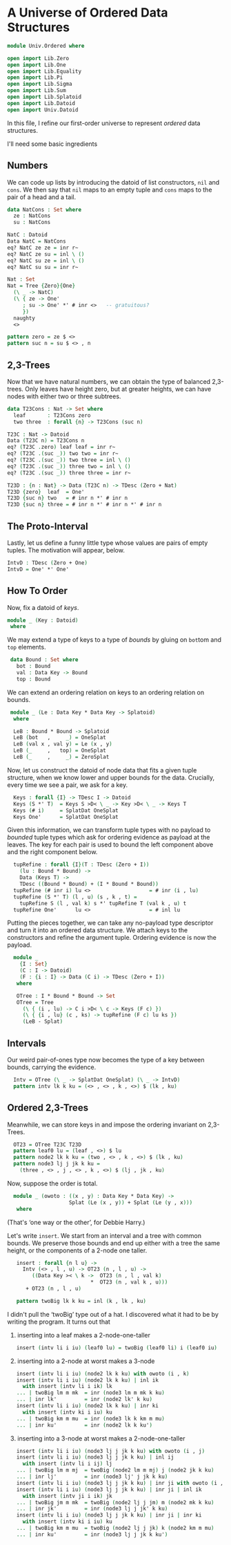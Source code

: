 # A Universe of Ordered Data Structures

```agda
module Univ.Ordered where

open import Lib.Zero
open import Lib.One
open import Lib.Equality
open import Lib.Pi
open import Lib.Sigma
open import Lib.Sum
open import Lib.Splatoid
open import Lib.Datoid
open import Univ.Datoid
```

In this file, I refine our first-order universe to represent
*ordered* data structures.

I'll need some basic ingredients

## Numbers

We can code up lists by introducing the datoid of list constructors,
`nil` and `cons`. We then say that `nil` maps to an empty tuple and
`cons` maps to the pair of a head and a tail.

```agda
data NatCons : Set where
  ze : NatCons
  su : NatCons

NatC : Datoid
Data NatC = NatCons
eq? NatC ze ze = inr r~
eq? NatC ze su = inl \ ()
eq? NatC su ze = inl \ ()
eq? NatC su su = inr r~

Nat : Set
Nat = Tree {Zero}{One}
  (\ _ -> NatC)
  (\ { ze -> One'
     ; su -> One' *' # inr <>   -- gratuitous?
     })
  naughty
  <>

pattern zero = ze $ <>
pattern suc n = su $ <> , n
```


## 2,3-Trees

Now that we have natural numbers, we can obtain the type of
balanced 2,3-trees. Only leaves have height zero, but at greater
heights, we can have nodes with either two or three subtrees.

```agda
data T23Cons : Nat -> Set where
  leaf       : T23Cons zero
  two three  : forall {n} -> T23Cons (suc n)

T23C : Nat -> Datoid
Data (T23C n) = T23Cons n
eq? (T23C .zero) leaf leaf = inr r~
eq? (T23C .(suc _)) two two = inr r~
eq? (T23C .(suc _)) two three = inl \ ()
eq? (T23C .(suc _)) three two = inl \ ()
eq? (T23C .(suc _)) three three = inr r~

T23D : {n : Nat} -> Data (T23C n) -> TDesc (Zero + Nat)
T23D {zero}  leaf  = One'
T23D {suc n} two   = # inr n *' # inr n
T23D {suc n} three = # inr n *' # inr n *' # inr n
```

## The Proto-Interval

Lastly, let us define a funny little type whose values are
pairs of empty tuples. The motivation will appear, below.

```agda
IntvD : TDesc (Zero + One)
IntvD = One' *' One'
```

## How To Order

Now, fix a datoid of *keys*.

```agda
module _ (Key : Datoid)
 where
```

We may extend a type of keys to a type of *bounds* by gluing
on `bot`tom and `top` elements.

```agda
 data Bound : Set where
   bot : Bound
   val : Data Key -> Bound
   top : Bound
```

We can extend an ordering relation on keys to an ordering
relation on bounds.

```agda
 module _ (Le : Data Key * Data Key -> Splatoid)
  where

  LeB : Bound * Bound -> Splatoid
  LeB (bot   ,     _) = OneSplat
  LeB (val x , val y) = Le (x , y)
  LeB (_     ,   top) = OneSplat
  LeB (_     ,     _) = ZeroSplat
```

Now, let us construct the datoid of node data that fits a
given tuple structure, when we know lower and upper bounds
for the data. Crucially, every time we see a pair, we ask for
a key.


```agda
  Keys : forall {I} -> TDesc I -> Datoid
  Keys (S *' T)  = Keys S >D< \ _ -> Key >D< \ _ -> Keys T
  Keys (# i)     = SplatDat OneSplat
  Keys One'      = SplatDat OneSplat
```

Given this information, we can transform tuple types with
no payload to *bounded* tuple types which ask for ordering evidence
as payload at the leaves. The key for each pair is used to
bound the left component above and the right component below.

```agda
  tupRefine : forall {I}(T : TDesc (Zero + I))
    (lu : Bound * Bound) ->
    Data (Keys T) ->
    TDesc ((Bound * Bound) + (I * Bound * Bound))
  tupRefine (# inr i) lu <>                   = # inr (i , lu)
  tupRefine (S *' T) (l , u) (s , k , t) =
    tupRefine S (l , val k) s *' tupRefine T (val k , u) t
  tupRefine One'      lu <>                   = # inl lu
```

Putting the pieces together, we can take any no-payload
type descriptor and turn it into an ordered data structure.
We attach keys to the constructors and refine the argument
tuple. Ordering evidence is now the payload.

```agda
  module _
    {I : Set}
    (C : I -> Datoid)
    (F : {i : I} -> Data (C i) -> TDesc (Zero + I))
   where

   OTree : I * Bound * Bound -> Set
   OTree = Tree
     (\ { (i , lu) -> C i >D< \ c -> Keys (F c) })
     (\ { {i , lu} (c , ks) -> tupRefine (F c) lu ks })
     (LeB - Splat)
```

## Intervals

Our weird pair-of-ones type now becomes the type of a key
between bounds, carrying the evidence.

```agda
  Intv = OTree (\ _ -> SplatDat OneSplat) (\ _ -> IntvD)
  pattern intv lk k ku = (<> , <> , k , <>) $ (lk , ku)
```

## Ordered 2,3-Trees

Meanwhile, we can store keys in and impose the ordering invariant
on 2,3-Trees.

```agda
  OT23 = OTree T23C T23D
  pattern leaf0 lu = (leaf , <>) $ lu
  pattern node2 lk k ku = (two , <> , k , <>) $ (lk , ku)
  pattern node3 lj j jk k ku =
    (three , <> , j , <> , k , <>) $ (lj , jk , ku)
```

Now, suppose the order is total.
```agda
  module _ (owoto : ((x , y) : Data Key * Data Key) ->
                    Splat (Le (x , y)) + Splat (Le (y , x)))
   where
```

(That's &lsquo;one way or the other&rsquo;, for Debbie Harry.)

Let's write `insert`. We start from an interval and a tree
with common bounds. We preserve those bounds and end up either
with a tree the same height, or the components of a 2-node
one taller.

```agda
   insert : forall {n l u} ->
     Intv (<> , l , u) -> OT23 (n , l , u) ->
        ((Data Key >< \ k ->  OT23 (n , l , val k)
                           *  OT23 (n , val k , u)))
      + OT23 (n , l , u)

   pattern twoBig lk k ku = inl (k , lk , ku)
```

I didn't pull the &lsquo;twoBig&rsquo; type out of a hat. I
discovered what it had to be by writing the program. It turns
out that

1. inserting into a leaf makes a 2-node-one-taller

```agda
   insert (intv li i iu) (leaf0 lu) = twoBig (leaf0 li) i (leaf0 iu)
```

2. inserting into a 2-node at worst makes a 3-node 
```agda
   insert (intv li i iu) (node2 lk k ku) with owoto (i , k)
   insert (intv li i iu) (node2 lk k ku) | inl ik
     with insert (intv li i ik) lk
   ... | twoBig lm m mk  = inr (node3 lm m mk k ku)
   ... | inr lk'         = inr (node2 lk' k ku)
   insert (intv li i iu) (node2 lk k ku) | inr ki
     with insert (intv ki i iu) ku
   ... | twoBig km m mu  = inr (node3 lk k km m mu)
   ... | inr ku'         = inr (node2 lk k ku')
```

3. inserting into a 3-node at worst makes a 2-node-one-taller

```agda
   insert (intv li i iu) (node3 lj j jk k ku) with owoto (i , j)
   insert (intv li i iu) (node3 lj j jk k ku) | inl ij
     with insert (intv li i ij) lj
   ... | twoBig lm m mj  = twoBig (node2 lm m mj) j (node2 jk k ku)
   ... | inr lj'         = inr (node3 lj' j jk k ku)
   insert (intv li i iu) (node3 lj j jk k ku) | inr ji with owoto (i , k)
   insert (intv li i iu) (node3 lj j jk k ku) | inr ji | inl ik
     with insert (intv ji i ik) jk
   ... | twoBig jm m mk  = twoBig (node2 lj j jm) m (node2 mk k ku)
   ... | inr jk'         = inr (node3 lj j jk' k ku)
   insert (intv li i iu) (node3 lj j jk k ku) | inr ji | inr ki
     with insert (intv ki i iu) ku
   ... | twoBig km m mu  = twoBig (node2 lj j jk) k (node2 km m mu)
   ... | inr ku'         = inr (node3 lj j jk k ku')
```

